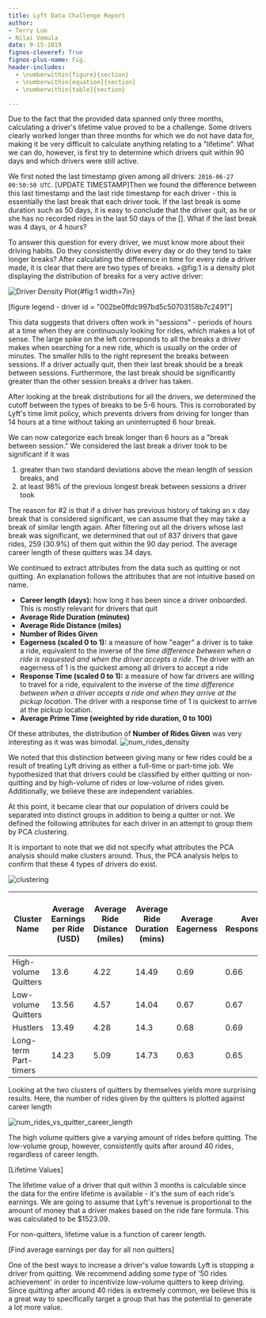 ```yaml
---
title: Lyft Data Challenge Report
author:
- Terry Luo
- Nilai Vemula
date: 9-15-2019
fignos-cleveref: True
fignos-plus-name: Fig.
header-includes:
  - \numberwithin{figure}{section}
  - \numberwithin{equation}{section}
  - \numberwithin{table}{section}

---
```


Due to the fact that the provided data spanned only three months, calculating a driver's lifetime value proved to be a challenge. Some drivers clearly worked longer than three months for which we do not have data for, making it be very difficult to calculate anything relating to a "lifetime". What we can do, however, is first try to determine which drivers quit within 90 days and which drivers were still active.

We first noted the last timestamp given among all drivers: `2016-06-27 00:50:50 UTC`. [UPDATE TIMESTAMP]Then we found the difference between this last timestamp and the last ride timestamp for each driver - this is essentially the last break that each driver took. If the last break is some duration such as 50 days, it is easy to conclude that the driver quit, as he or she has no recorded rides in the last 50 days of the []. What if the last break was 4 days, or 4 hours?

To answer this question for every driver, we must know more about their driving habits. Do they consistently drive every day or do they tend to take longer breaks? After calculating the difference in time for every ride a driver made, it is clear that there are two types of breaks. +@fig:1 is a density plot displaying the distribution of breaks for a very active driver: 

![Driver Density Plot](C:/Users/luote/Documents/Projects/Lyft_Data_Challenge/plots/first_driver_density.png){#fig:1 width=7in}

[figure legend - driver id = "002be0ffdc997bd5c50703158b7c2491"]

This data suggests that drivers often work in "sessions" - periods of hours at a time when they are continuously looking for rides, which makes a lot of sense. The large spike on the left corresponds to all the breaks a driver makes when searching for a new ride, which is usually on the order of minutes. The smaller hills to the right represent the breaks between sessions. If a driver actually quit, then their last break should be a break between sessions. Furthermore, the last break should be significantly greater than the other session breaks a driver has taken. 

After looking at the break distributions for all the drivers, we determined the cutoff between the types of breaks to be 5-6 hours. This is corroborated by Lyft's time limit policy, which prevents drivers from driving for longer than 14 hours at a time without taking an uninterrupted 6 hour break. 

We can now categorize each break longer than 6 hours as a "break between session." We considered the last break a driver took to be significant if it was 

1. greater than two standard deviations above the mean length of session breaks, and
2. at least 98% of the previous longest break between sessions a driver took

The reason for #2 is that if a driver has previous history of taking an x day break that is considered significant, we can assume that they may take a break of similar length again. After filtering out all the drivers whose last break was significant, we determined that out of 837 drivers that gave rides, 259 (30.9%) of them quit within the 90 day period. The average career length of these quitters was 34 days.

We continued to extract attributes from the data such as quitting or not quitting. An explanation follows the attributes that are not intuitive based on name.

- **Career length (days):** how long it has been since a driver onboarded. This is mostly relevant for drivers that quit
- **Average Ride Duration (minutes)**
- **Average Ride Distance (miles)**
- **Number of Rides Given**
- **Eagerness (scaled 0 to 1):** a measure of how "eager" a driver is to take a ride, equivalent to the inverse of the *time* *difference between when a ride is requested and when the driver accepts a ride*. The driver with an eagerness of 1 is the quickest among all drivers to accept a ride
- **Response Time (scaled 0 to 1):** a measure of how far drivers are willing to travel for a ride, equivalent to the inverse of the *time difference between when a driver accepts a ride and when they arrive at the pickup location*. The driver with a response time of 1 is quickest to arrive at the pickup location.
- **Average Prime Time (weighted by ride duration, 0 to 100)**

Of these attributes, the distribution of **Number of Rides Given** was very interesting as it was was bimodal. ![num_rides_density](C:\Users\luote\Documents\Projects\Lyft_Data_Challenge\plots\num_rides_density.png)

We noted that this distinction between giving many or few rides could be a result of treating Lyft driving as either a full-time or part-time job. We hypothesized that that drivers could be classified by either quitting or non-quitting and by high-volume of rides or low-volume of rides given. Additionally, we believe these are independent variables.

At this point, it became clear that our population of drivers could be separated into distinct groups in addition to being a quitter or not. We defined the following attributes for each driver in an attempt to group them by PCA clustering.

It is important to note that we did not specify what attributes the PCA analysis should make clusters around. Thus, the PCA analysis helps to confirm that these 4 types of drivers do exist. 	

![clustering](C:\Users\luote\Documents\Projects\Lyft_Data_Challenge\plots\clustering.png)

| Cluster Name          | Average Earnings per Ride (USD) | Average Ride Distance (miles) | Average Ride Duration (mins) | Average Eagerness | Average Responsiveness | Average Number of Rides Given | Average Prime Time Weighted by Ride Duration | Size | Number of Days Worked | Average Number of Rides Per Day Worked |
| --------------------- | ------------------------------- | ----------------------------- | ---------------------------- | ----------------- | ---------------------- | ----------------------------- | -------------------------------------------- | ---- | --------------------- | -------------------------------------- |
| High-volume Quitters  | 13.6                            | 4.22                          | 14.49                        | 0.69              | 0.66                   | 335.43                        | 19.42                                        | 61   | 40.95                 | 9                                      |
| Low-volume Quitters   | 13.56                           | 4.57                          | 14.04                        | 0.67              | 0.67                   | 43.07                         | 14.97                                        | 198  | 10.75                 | 5                                      |
| Hustlers              | 13.49                           | 4.28                          | 14.3                         | 0.68              | 0.69                   | 341.57                        | 17.71                                        | 436  | 45.29                 | 8                                      |
| Long-term Part-timers | 14.23                           | 5.09                          | 14.73                        | 0.63              | 0.65                   | 44.33                         | 14.07                                        | 142  | 13.18                 | 4                                      |

Looking at the two clusters of quitters by themselves yields more surprising results. Here, the number of rides given by the quitters is plotted against career length

![num_rides_vs_quitter_career_length](C:\Users\luote\Documents\Projects\Lyft_Data_Challenge\plots\num_rides_vs_quitter_career_length.png)

The high volume quitters give a varying amount of rides before quitting. The low-volume group, however, consistently quits after around 40 rides, regardless of career length.

[Lifetime Values]

The lifetime value of a driver that quit within 3 months is calculable since the data for the entire lifetime is available - it's the sum of each ride's earnings. We are going to assume that Lyft's revenue is proportional to the amount of money that a driver makes based on the ride fare formula. This was calculated to be $1523.09. 

For non-quitters, lifetime value is a function of career length. 

[Find average earnings per day for all non quitters]



One of the best ways to increase a driver's value towards Lyft is stopping a driver from quitting. We recommend adding some type of '50 rides achievement' in order to incentivize low-volume quitters to keep driving. Since quitting after around 40 rides is extremely common, we believe this is a great way to specifically target a group that has the potential to generate a lot more value. 